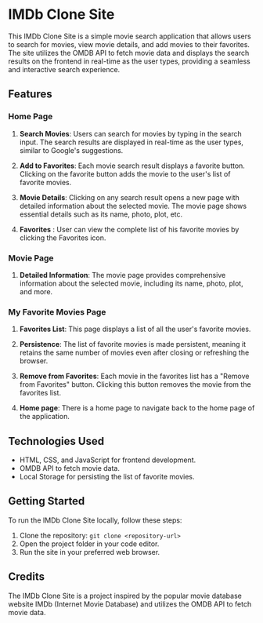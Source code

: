 # IMDb Clone Site

This IMDb Clone Site is a simple movie search application that allows users to search for movies, view movie details, and add movies to their favorites. The site utilizes the OMDB API to fetch movie data and displays the search results on the frontend in real-time as the user types, providing a seamless and interactive search experience.

## Features

### Home Page

1. **Search Movies**: Users can search for movies by typing in the search input. The search results are displayed in real-time as the user types, similar to Google's suggestions.

2. **Add to Favorites**: Each movie search result displays a favorite button. Clicking on the favorite button adds the movie to the user's list of favorite movies.

3. **Movie Details**: Clicking on any search result opens a new page with detailed information about the selected movie. The movie page shows essential details such as its name, photo, plot, etc.

4. **Favorites** : User can view the complete list of his favorite movies by clicking the Favorites icon.

### Movie Page

1. **Detailed Information**: The movie page provides comprehensive information about the selected movie, including its name, photo, plot, and more.

### My Favorite Movies Page

1. **Favorites List**: This page displays a list of all the user's favorite movies.

2. **Persistence**: The list of favorite movies is made persistent, meaning it retains the same number of movies even after closing or refreshing the browser.

3. **Remove from Favorites**: Each movie in the favorites list has a "Remove from Favorites" button. Clicking this button removes the movie from the favorites list.

4. **Home page**: There is a home page to navigate back to the home page of the application.

## Technologies Used

- HTML, CSS, and JavaScript for frontend development.
- OMDB API to fetch movie data.
- Local Storage for persisting the list of favorite movies.

## Getting Started

To run the IMDb Clone Site locally, follow these steps:

1. Clone the repository: `git clone <repository-url>`
2. Open the project folder in your code editor.
3. Run the site in your preferred web browser.

## Credits

The IMDb Clone Site is a project inspired by the popular movie database website IMDb (Internet Movie Database) and utilizes the OMDB API to fetch movie data.


